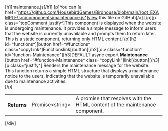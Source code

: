 [h1]maintenance.js[/h1]
[p]You can [a href=^https://github.com/HousebirdGames/Birdhouse/blob/main/root_EXAMPLE\src\components\maintenance.js^]view this file on GitHub[/a].[/p][p class=^topComment justify^]This component is displayed when the website is undergoing maintenance. It provides a simple message to inform users that the website is currently unavailable and prompts them to return later. This is a static component, returning only HTML content.[/p][h2 id=^functions^][button href=^#functions^ class=^copyLink^]Functions<span class="material-icons spaceLeft">link</span>[/button][/h2][div class=^function^ id=^function-Maintenance^][h3]DEFAULT async export <strong class="copyData" data-copy="Maintenance()">Maintenance</strong> [button href=^#function-Maintenance^ class=^copyLink^]<span class="material-icons">link</span>[/button][/h3][p class=^justify^] Renders the maintenance message for the website. <br> This function returns a simple HTML structure that displays a maintenance notice to the users, indicating that the website is temporarily unavailable due to maintenance activities. <br> [/p]<table><tr></tr><tr><th class="returns">Returns</th><td>Promise&lt;string&gt;</td><td>A promise that resolves with the HTML content of the maintenance component.</td></tr></table>[/div]
